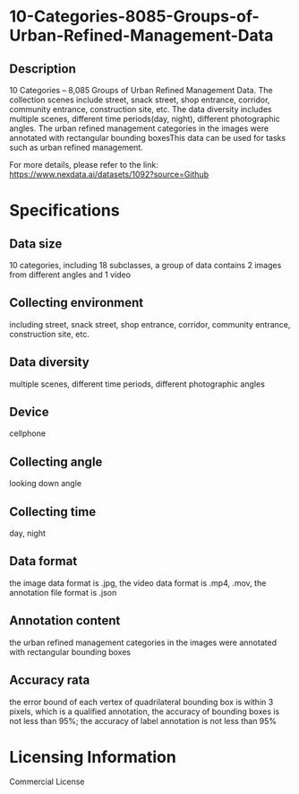 # 10-Categories-8085-Groups-of-Urban-Refined-Management-Data

## Description
10 Categories – 8,085 Groups of Urban Refined Management Data. The collection scenes include street, snack street, shop entrance, corridor, community entrance, construction site, etc. The data diversity includes multiple scenes, different time periods(day, night), different photographic angles. The urban refined management categories in the images were annotated with rectangular bounding boxesThis data can be used for tasks such as urban refined management.

For more details, please refer to the link: https://www.nexdata.ai/datasets/1092?source=Github


# Specifications
## Data size
10 categories, including 18 subclasses, a group of data contains 2 images from different angles and 1 video
## Collecting environment
including street, snack street, shop entrance, corridor, community entrance, construction site, etc.
## Data diversity
multiple scenes, different time periods, different photographic angles
## Device
cellphone
## Collecting angle
looking down angle
## Collecting time
day, night
## Data format
the image data format is .jpg, the video data format is .mp4, .mov, the annotation file format is .json
## Annotation content
the urban refined management categories in the images were annotated with rectangular bounding boxes
## Accuracy rata
the error bound of each vertex of quadrilateral bounding box is within 3 pixels, which is a qualified annotation, the accuracy of bounding boxes is not less than 95%; the accuracy of label annotation is not less than 95%
# Licensing Information
Commercial License
